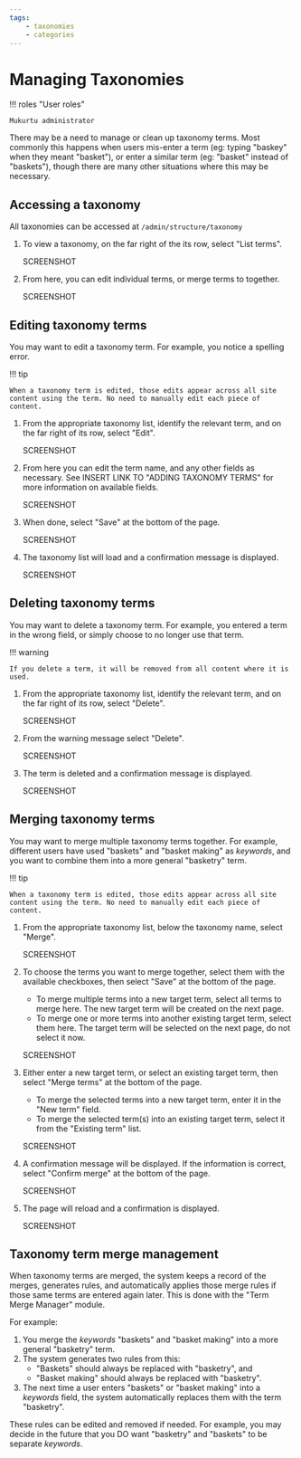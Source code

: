 ```yaml
---
tags:
    - taxonomies
    - categories
---
```


# Managing Taxonomies

!!! roles "User roles"

    Mukurtu administrator

There may be a need to manage or clean up taxonomy terms. Most commonly this happens when users mis-enter a term (eg: typing "baskey" when they meant "basket"), or enter a similar term (eg: "basket" instead of "baskets"), though there are many other situations where this may be necessary.

## Accessing a taxonomy

All taxonomies can be accessed at `/admin/structure/taxonomy`

1. To view a taxonomy, on the far right of the its row, select "List terms".

    SCREENSHOT

2. From here, you can edit individual terms, or merge terms to together.

    SCREENSHOT

## Editing taxonomy terms

You may want to edit a taxonomy term. For example, you notice a spelling error.

!!! tip

    When a taxonomy term is edited, those edits appear across all site content using the term. No need to manually edit each piece of content.

1. From the appropriate taxonomy list, identify the relevant term, and on the far right of its row, select "Edit".

    SCREENSHOT

2. From here you can edit the term name, and any other fields as necessary. See INSERT LINK TO "ADDING TAXONOMY TERMS" for more information on available fields.

    SCREENSHOT

3. When done, select "Save" at the bottom of the page.

    SCREENSHOT

4. The taxonomy list will load and a confirmation message is displayed.

    SCREENSHOT


## Deleting taxonomy terms

You may want to delete a taxonomy term. For example, you entered a term in the wrong field, or simply choose to no longer use that term.

!!! warning

    If you delete a term, it will be removed from all content where it is used.

1. From the appropriate taxonomy list, identify the relevant term, and on the far right of its row, select "Delete".

    SCREENSHOT

2. From the warning message select "Delete".

    SCREENSHOT

3. The term is deleted and a confirmation message is displayed.

    SCREENSHOT

## Merging taxonomy terms

You may want to merge multiple taxonomy terms together. For example, different users have used "baskets" and "basket making" as *keywords*, and you want to combine them into a more general "basketry" term.

!!! tip

    When a taxonomy term is edited, those edits appear across all site content using the term. No need to manually edit each piece of content.

1. From the appropriate taxonomy list, below the taxonomy name, select "Merge".

    SCREENSHOT

2. To choose the terms you want to merge together, select them with the available checkboxes, then select "Save" at the bottom of the page.
    - To merge multiple terms into a new target term, select all terms to merge here. The new target term will be created on the next page.
    - To merge one or more terms into another existing target term, select them here. The target term will be selected on the next page, do not select it now.

    SCREENSHOT

3. Either enter a new target term, or select an existing target term, then select "Merge terms" at the bottom of the page.
    - To merge the selected terms into a new target term, enter it in the "New term" field.
    - To merge the selected term(s) into an existing target term, select it from the "Existing term" list.   

    SCREENSHOT

4. A confirmation message will be displayed. If the information is correct, select "Confirm merge" at the bottom of the page.

    SCREENSHOT

5. The page will reload and a confirmation is displayed.

    SCREENSHOT

## Taxonomy term merge management

When taxonomy terms are merged, the system keeps a record of the merges, generates rules, and automatically applies those merge rules if those same terms are entered again later. This is done with the "Term Merge Manager" module.

For example:

1. You merge the *keywords* "baskets" and "basket making" into a more general "basketry" term.
2. The system generates two rules from this:
    - "Baskets" should always be replaced with "basketry", and
    - "Basket making" should always be replaced with "basketry".
3. The next time a user enters "baskets" or "basket making" into a *keywords* field, the system automatically replaces them with the term "basketry".

These rules can be edited and removed if needed. For example, you may decide in the future that you DO want "basketry" and "baskets" to be separate *keywords*.
